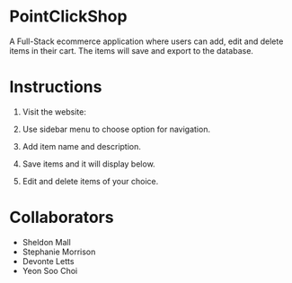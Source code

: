 # PointClickShop

A Full-Stack ecommerce application where users can add, edit and delete items in their cart. The items will save and export to the database.

# Instructions

1. Visit the website: 

2. Use sidebar menu to choose option for navigation.

3. Add item name and description.

4. Save items and it will display below.

5. Edit and delete items of your choice. 

# Collaborators

* Sheldon Mall
* Stephanie Morrison
* Devonte Letts
* Yeon Soo Choi

